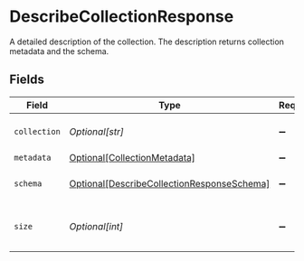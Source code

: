# DescribeCollectionResponse

A detailed description of the collection. The description returns collection metadata and the schema.


## Fields

| Field                                                                                                 | Type                                                                                                  | Required                                                                                              | Description                                                                                           |
| ----------------------------------------------------------------------------------------------------- | ----------------------------------------------------------------------------------------------------- | ----------------------------------------------------------------------------------------------------- | ----------------------------------------------------------------------------------------------------- |
| `collection`                                                                                          | *Optional[str]*                                                                                       | :heavy_minus_sign:                                                                                    | Name of the collection.                                                                               |
| `metadata`                                                                                            | [Optional[CollectionMetadata]](../../models/shared/collectionmetadata.md)                             | :heavy_minus_sign:                                                                                    | N/A                                                                                                   |
| `schema`                                                                                              | [Optional[DescribeCollectionResponseSchema]](../../models/shared/describecollectionresponseschema.md) | :heavy_minus_sign:                                                                                    | Schema of this collection.                                                                            |
| `size`                                                                                                | *Optional[int]*                                                                                       | :heavy_minus_sign:                                                                                    | The size of this collection in bytes.                                                                 |